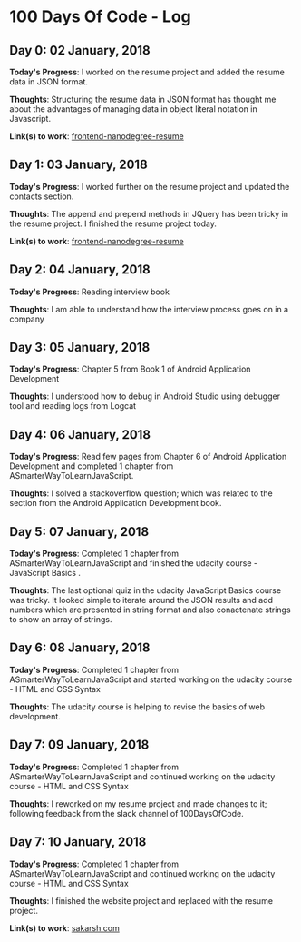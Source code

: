 # 100 Days Of Code - Log

<!-- 
### Day 0: February 30, 2016 (Example 1)
##### (delete me or comment me out)

**Today's Progress**: Fixed CSS, worked on canvas functionality for the app.

**Thoughts:** I really struggled with CSS, but, overall, I feel like I am slowly getting better at it. Canvas is still new for me, but I managed to figure out some basic functionality.

**Link to work:** [Calculator App](http://www.example.com)

-->

<!--
Template for logs

## Day 0: , 2018

**Today's Progress**: 

**Thoughts**: 

**Link(s) to work**: 

-->

## Day 0: 02 January, 2018

**Today's Progress**: I worked on the resume project and added the resume data in JSON format.

**Thoughts**: Structuring the resume data in JSON format has thought me about the advantages of managing data in object literal notation in Javascript.

**Link(s) to work**: [frontend-nanodegree-resume](https://github.com/akarsh/frontend-nanodegree-resume)

## Day 1: 03 January, 2018

**Today's Progress**: I worked further on the resume project and updated the contacts section.

**Thoughts**: The append and prepend methods in JQuery has been tricky in the resume project. I finished the resume project today.

**Link(s) to work**: [frontend-nanodegree-resume](https://github.com/akarsh/frontend-nanodegree-resume)

## Day 2: 04 January, 2018

**Today's Progress**: Reading interview book

**Thoughts**: I am able to understand how the interview process goes on in a company

## Day 3: 05 January, 2018

**Today's Progress**: Chapter 5 from Book 1 of Android Application Development

**Thoughts**: I understood how to debug in Android Studio using debugger tool and reading logs from Logcat

## Day 4: 06 January, 2018

**Today's Progress**: Read few pages from Chapter 6 of Android Application Development and completed 1 chapter from ASmarterWayToLearnJavaScript.

**Thoughts**: I solved a stackoverflow question; which was related to the section from the Android Application Development book.

## Day 5: 07 January, 2018

**Today's Progress**: Completed 1 chapter from ASmarterWayToLearnJavaScript and finished the udacity course - JavaScript Basics .

**Thoughts**: The last optional quiz in the udacity JavaScript Basics course was tricky. It looked simple to iterate around the JSON results and add numbers which are presented in string format and also conactenate strings to show an array of strings.

## Day 6: 08 January, 2018

**Today's Progress**: Completed 1 chapter from ASmarterWayToLearnJavaScript and started working on the udacity course - HTML and CSS Syntax

**Thoughts**: The udacity course is helping to revise the basics of web development.

## Day 7: 09 January, 2018

**Today's Progress**: Completed 1 chapter from ASmarterWayToLearnJavaScript and continued working on the udacity course - HTML and CSS Syntax

**Thoughts**: I reworked on my resume project and made changes to it; following feedback from the slack channel of 100DaysOfCode.

## Day 7: 10 January, 2018

**Today's Progress**: Completed 1 chapter from ASmarterWayToLearnJavaScript and continued working on the udacity course - HTML and CSS Syntax

**Thoughts**: I finished the website project and replaced with the resume project.

**Link(s) to work**: [sakarsh.com](https://sakarsh.com)